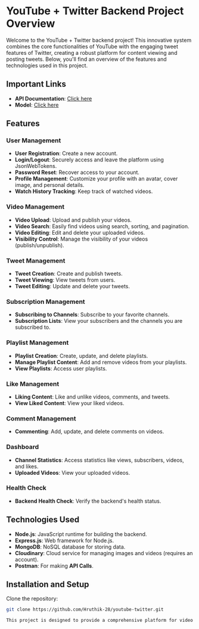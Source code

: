 <!-- # this is my backend project

This is backend project in javascript

- [Model link](https://app.eraser.io/workspace/YtPqZ1VogxGy1jzIDkzj) -->

# YouTube + Twitter Backend Project Overview

Welcome to the YouTube + Twitter backend project! This innovative system combines the core functionalities of YouTube with the engaging tweet features of Twitter, creating a robust platform for content viewing and posting tweets. Below, you'll find an overview of the features and technologies used in this project.

## Important Links
- **API Documentation**: [Click here](#)
- **Model**: [Click here](https://app.eraser.io/workspace/YtPqZ1VogxGy1jzIDkzj)

## Features

### User Management
- **User Registration**: Create a new account.
- **Login/Logout**: Securely access and leave the platform using JsonWebTokens.
- **Password Reset**: Recover access to your account.
- **Profile Management**: Customize your profile with an avatar, cover image, and personal details.
- **Watch History Tracking**: Keep track of watched videos.

### Video Management
- **Video Upload**: Upload and publish your videos.
- **Video Search**: Easily find videos using search, sorting, and pagination.
- **Video Editing**: Edit and delete your uploaded videos.
- **Visibility Control**: Manage the visibility of your videos (publish/unpublish).

### Tweet Management
- **Tweet Creation**: Create and publish tweets.
- **Tweet Viewing**: View tweets from users.
- **Tweet Editing**: Update and delete your tweets.

### Subscription Management
- **Subscribing to Channels**: Subscribe to your favorite channels.
- **Subscription Lists**: View your subscribers and the channels you are subscribed to.

### Playlist Management
- **Playlist Creation**: Create, update, and delete playlists.
- **Manage Playlist Content**: Add and remove videos from your playlists.
- **View Playlists**: Access user playlists.

### Like Management
- **Liking Content**: Like and unlike videos, comments, and tweets.
- **View Liked Content**: View your liked videos.

### Comment Management
- **Commenting**: Add, update, and delete comments on videos.

### Dashboard
- **Channel Statistics**: Access statistics like views, subscribers, videos, and likes.
- **Uploaded Videos**: View your uploaded videos.

### Health Check
- **Backend Health Check**: Verify the backend's health status.

## Technologies Used
- **Node.js**: JavaScript runtime for building the backend.
- **Express.js**: Web framework for Node.js.
- **MongoDB**: NoSQL database for storing data.
- **Cloudinary**: Cloud service for managing images and videos (requires an account).
- **Postman**: For making **API Calls**.

## Installation and Setup

Clone the repository:

```bash
git clone https://github.com/Hruthik-28/youtube-twitter.git

This project is designed to provide a comprehensive platform for video sharing and social interaction, leveraging modern web technologies to ensure a scalable and maintainable system. Explore the documentation for detailed information on each feature and to get started with integrating these functionalities into your application.





